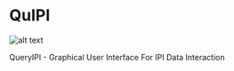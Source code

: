 # QuIPI

![alt text](https://github.com/HarrisonWismer/QuIPI/blob/main/quipi.jpg?raw=true)

QueryIPI - Graphical User Interface For IPI Data Interaction
